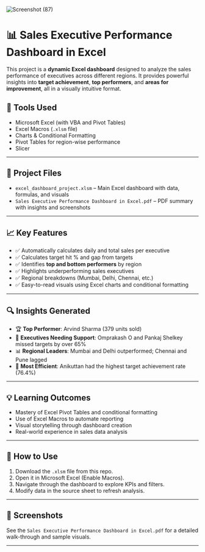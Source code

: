 ![Screenshot (87)](https://github.com/user-attachments/assets/a509a7b6-6ac1-42dd-a196-3d790390326b)



# 📊 Sales Executive Performance Dashboard in Excel

This project is a **dynamic Excel dashboard** designed to analyze the sales performance of executives across different regions. It provides powerful insights into **target achievement**, **top performers**, and **areas for improvement**, all in a visually intuitive format.

## 🔧 Tools Used

- Microsoft Excel (with VBA and Pivot Tables)
- Excel Macros (`.xlsm` file)
- Charts & Conditional Formatting
- Pivot Tables for region-wise performance
- Slicer

---

## 📁 Project Files

- `excel_dashboard_project.xlsm` – Main Excel dashboard with data, formulas, and visuals
- `Sales Executive Performance Dashboard in Excel.pdf` – PDF summary with insights and screenshots

---

## 📈 Key Features

- ✅ Automatically calculates daily and total sales per executive
- ✅ Calculates target hit % and gap from targets
- ✅ Identifies **top and bottom performers** by region
- ✅ Highlights underperforming sales executives
- ✅ Regional breakdowns (Mumbai, Delhi, Chennai, etc.)
- ✅ Easy-to-read visuals using Excel charts and conditional formatting

---

## 🔍 Insights Generated

- 🏆 **Top Performer**: Arvind Sharma (379 units sold)
- 🚨 **Executives Needing Support**: Omprakash O and Pankaj Shelkey missed targets by over 65%
- 📊 **Regional Leaders**: Mumbai and Delhi outperformed; Chennai and Pune lagged
- 🎯 **Most Efficient**: Anikuttan had the highest target achievement rate (76.4%)

---

## 💡 Learning Outcomes

- Mastery of Excel Pivot Tables and conditional formatting
- Use of Excel Macros to automate reporting
- Visual storytelling through dashboard creation
- Real-world experience in sales data analysis

---

## 🚀 How to Use

1. Download the `.xlsm` file from this repo.
2. Open it in Microsoft Excel (Enable Macros).
3. Navigate through the dashboard to explore KPIs and filters.
4. Modify data in the source sheet to refresh analysis.

---

## 📌 Screenshots

See the `Sales Executive Performance Dashboard in Excel.pdf` for a detailed walk-through and sample visuals.

---



